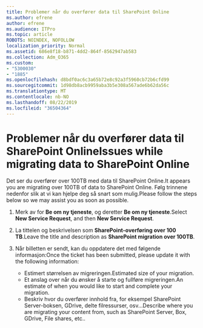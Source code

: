 ```yaml
---
title: Problemer når du overfører data til SharePoint Online
ms.author: efrene
author: efrene
ms.audience: ITPro
ms.topic: article
ROBOTS: NOINDEX, NOFOLLOW
localization_priority: Normal
ms.assetid: 686e8f18-b871-4dd2-864f-8562947ab583
ms.collection: Adm_O365
ms.custom:
- "5300030"
- "1885"
ms.openlocfilehash: d8bdf0ac6c3a65b72e8c92a3f5960cb72b6cfd99
ms.sourcegitcommit: 1d98db8acb9959aba3b5e308a567ade6b62da56c
ms.translationtype: MT
ms.contentlocale: nb-NO
ms.lasthandoff: 08/22/2019
ms.locfileid: "36504364"
---
```

# <a name="issues-while-migrating-data-to-sharepoint-online"></a><span data-ttu-id="14654-102">Problemer når du overfører data til SharePoint Online</span><span class="sxs-lookup"><span data-stu-id="14654-102">Issues while migrating data to SharePoint Online</span></span>

<span data-ttu-id="14654-103">Det ser du overfører over 100TB med data til SharePoint Online.</span><span class="sxs-lookup"><span data-stu-id="14654-103">It appears you are migrating over 100TB of data to SharePoint Online.</span></span> <span data-ttu-id="14654-104">Følg trinnene nedenfor slik at vi kan hjelpe deg så snart som mulig.</span><span class="sxs-lookup"><span data-stu-id="14654-104">Please follow the steps below so we may assist you as soon as possible.</span></span> 

1. <span data-ttu-id="14654-105">Merk av for **Be om ny tjeneste**, og deretter **Be om ny tjeneste**.</span><span class="sxs-lookup"><span data-stu-id="14654-105">Select **New Service Request**, and then **New Service Request**.</span></span> 
2. <span data-ttu-id="14654-106">La tittelen og beskrivelsen som **SharePoint-overføring over 100 TB**.</span><span class="sxs-lookup"><span data-stu-id="14654-106">Leave the title and description as **SharePoint migration over 100TB**.</span></span>
3. <span data-ttu-id="14654-107">Når billetten er sendt, kan du oppdatere det med følgende informasjon:</span><span class="sxs-lookup"><span data-stu-id="14654-107">Once the ticket has been submitted, please update it with the following information:</span></span> 

    - <span data-ttu-id="14654-108">Estimert størrelsen av migreringen.</span><span class="sxs-lookup"><span data-stu-id="14654-108">Estimated size of your migration.</span></span>
    - <span data-ttu-id="14654-109">Et anslag over når du ønsker å starte og fullføre migreringen.</span><span class="sxs-lookup"><span data-stu-id="14654-109">An estimate of when you would like to start and complete your migration.</span></span>
    - <span data-ttu-id="14654-110">Beskriv hvor du overfører innhold fra, for eksempel SharePoint Server-boksen, GDrive, delte filressurser, osv...</span><span class="sxs-lookup"><span data-stu-id="14654-110">Describe where you are migrating your content from, such as SharePoint Server, Box, GDrive, File shares, etc..</span></span>


  

